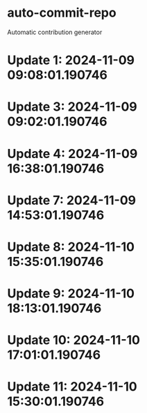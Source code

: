 # auto-commit-repo

Automatic contribution generator

# Update 1: 2024-11-09 09:08:01.190746

# Update 3: 2024-11-09 09:02:01.190746

# Update 4: 2024-11-09 16:38:01.190746

# Update 7: 2024-11-09 14:53:01.190746

# Update 8: 2024-11-10 15:35:01.190746

# Update 9: 2024-11-10 18:13:01.190746

# Update 10: 2024-11-10 17:01:01.190746

# Update 11: 2024-11-10 15:30:01.190746
